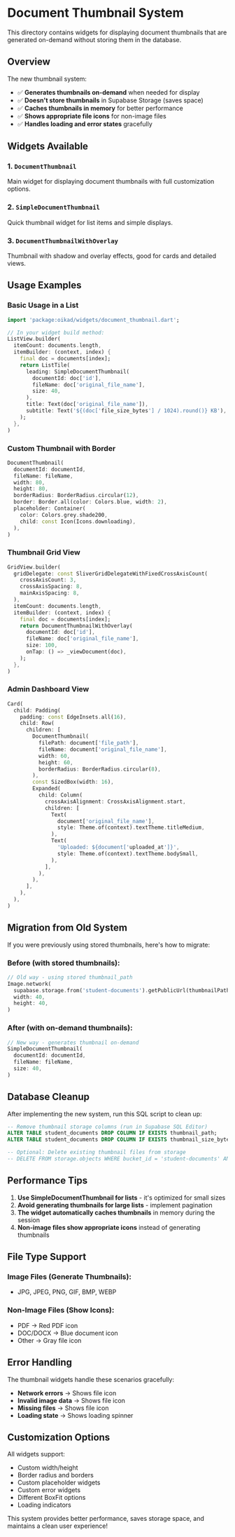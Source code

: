 # Document Thumbnail System

This directory contains widgets for displaying document thumbnails that are generated on-demand without storing them in the database.

## Overview

The new thumbnail system:
- ✅ **Generates thumbnails on-demand** when needed for display
- ✅ **Doesn't store thumbnails** in Supabase Storage (saves space)
- ✅ **Caches thumbnails in memory** for better performance
- ✅ **Shows appropriate file icons** for non-image files
- ✅ **Handles loading and error states** gracefully

## Widgets Available

### 1. `DocumentThumbnail`
Main widget for displaying document thumbnails with full customization options.

### 2. `SimpleDocumentThumbnail`
Quick thumbnail widget for list items and simple displays.

### 3. `DocumentThumbnailWithOverlay`
Thumbnail with shadow and overlay effects, good for cards and detailed views.

## Usage Examples

### Basic Usage in a List

```dart
import 'package:oikad/widgets/document_thumbnail.dart';

// In your widget build method:
ListView.builder(
  itemCount: documents.length,
  itemBuilder: (context, index) {
    final doc = documents[index];
    return ListTile(
      leading: SimpleDocumentThumbnail(
        documentId: doc['id'],
        fileName: doc['original_file_name'],
        size: 40,
      ),
      title: Text(doc['original_file_name']),
      subtitle: Text('${(doc['file_size_bytes'] / 1024).round()} KB'),
    );
  },
)
```

### Custom Thumbnail with Border

```dart
DocumentThumbnail(
  documentId: documentId,
  fileName: fileName,
  width: 80,
  height: 80,
  borderRadius: BorderRadius.circular(12),
  border: Border.all(color: Colors.blue, width: 2),
  placeholder: Container(
    color: Colors.grey.shade200,
    child: const Icon(Icons.downloading),
  ),
)
```

### Thumbnail Grid View

```dart
GridView.builder(
  gridDelegate: const SliverGridDelegateWithFixedCrossAxisCount(
    crossAxisCount: 3,
    crossAxisSpacing: 8,
    mainAxisSpacing: 8,
  ),
  itemCount: documents.length,
  itemBuilder: (context, index) {
    final doc = documents[index];
    return DocumentThumbnailWithOverlay(
      documentId: doc['id'],
      fileName: doc['original_file_name'],
      size: 100,
      onTap: () => _viewDocument(doc),
    );
  },
)
```

### Admin Dashboard View

```dart
Card(
  child: Padding(
    padding: const EdgeInsets.all(16),
    child: Row(
      children: [
        DocumentThumbnail(
          filePath: document['file_path'],
          fileName: document['original_file_name'],
          width: 60,
          height: 60,
          borderRadius: BorderRadius.circular(8),
        ),
        const SizedBox(width: 16),
        Expanded(
          child: Column(
            crossAxisAlignment: CrossAxisAlignment.start,
            children: [
              Text(
                document['original_file_name'],
                style: Theme.of(context).textTheme.titleMedium,
              ),
              Text(
                'Uploaded: ${document['uploaded_at']}',
                style: Theme.of(context).textTheme.bodySmall,
              ),
            ],
          ),
        ),
      ],
    ),
  ),
)
```

## Migration from Old System

If you were previously using stored thumbnails, here's how to migrate:

### Before (with stored thumbnails):
```dart
// Old way - using stored thumbnail_path
Image.network(
  supabase.storage.from('student-documents').getPublicUrl(thumbnailPath),
  width: 40,
  height: 40,
)
```

### After (with on-demand thumbnails):
```dart
// New way - generates thumbnail on-demand
SimpleDocumentThumbnail(
  documentId: documentId,
  fileName: fileName,
  size: 40,
)
```

## Database Cleanup

After implementing the new system, run this SQL script to clean up:

```sql
-- Remove thumbnail storage columns (run in Supabase SQL Editor)
ALTER TABLE student_documents DROP COLUMN IF EXISTS thumbnail_path;
ALTER TABLE student_documents DROP COLUMN IF EXISTS thumbnail_size_bytes;

-- Optional: Delete existing thumbnail files from storage
-- DELETE FROM storage.objects WHERE bucket_id = 'student-documents' AND name LIKE '%thumbnail%';
```

## Performance Tips

1. **Use SimpleDocumentThumbnail for lists** - it's optimized for small sizes
2. **Avoid generating thumbnails for large lists** - implement pagination
3. **The widget automatically caches thumbnails** in memory during the session
4. **Non-image files show appropriate icons** instead of generating thumbnails

## File Type Support

### Image Files (Generate Thumbnails):
- JPG, JPEG, PNG, GIF, BMP, WEBP

### Non-Image Files (Show Icons):
- PDF → Red PDF icon
- DOC/DOCX → Blue document icon  
- Other → Gray file icon

## Error Handling

The thumbnail widgets handle these scenarios gracefully:
- **Network errors** → Shows file icon
- **Invalid image data** → Shows file icon  
- **Missing files** → Shows file icon
- **Loading state** → Shows loading spinner

## Customization Options

All widgets support:
- Custom width/height
- Border radius and borders
- Custom placeholder widgets
- Custom error widgets
- Different BoxFit options
- Loading indicators

This system provides better performance, saves storage space, and maintains a clean user experience!